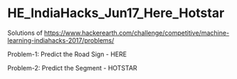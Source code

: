 # HE_IndiaHacks_Jun17_Here_Hotstar
Solutions of https://www.hackerearth.com/challenge/competitive/machine-learning-indiahacks-2017/problems/

Problem-1:  Predict the Road Sign - HERE

Problem-2:  Predict the Segment - HOTSTAR
